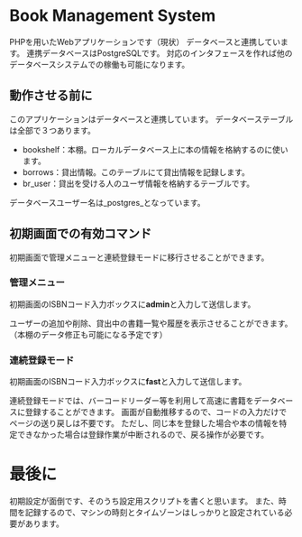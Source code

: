 # Book Management System

PHPを用いたWebアプリケーションです（現状）
データベースと連携しています。
連携データベースはPostgreSQLです。
対応のインタフェースを作れば他のデータベースシステムでの稼働も可能になります。

## 動作させる前に
このアプリケーションはデータベースと連携しています。
データベーステーブルは全部で３つあります。
* bookshelf：本棚。ローカルデータベース上に本の情報を格納するのに使います。
* borrows：貸出情報。このテーブルにて貸出情報を記録します。
* br_user：貸出を受ける人のユーザ情報を格納するテーブルです。

データベースユーザー名は_postgres_となっています。

## 初期画面での有効コマンド
初期画面で管理メニューと連続登録モードに移行させることができます。
### 管理メニュー
初期画面のISBNコード入力ボックスに**admin**と入力して送信します。

ユーザーの追加や削除、貸出中の書籍一覧や履歴を表示させることができます。
（本棚のデータ修正も可能になる予定です）
### 連続登録モード
初期画面のISBNコード入力ボックスに**fast**と入力して送信します。

連続登録モードでは、バーコードリーダー等を利用して高速に書籍をデータベースに登録することができます。
画面が自動推移するので、コードの入力だけでページの送り戻しは不要です。
ただし、同じ本を登録した場合や本の情報を特定できなかった場合は登録作業が中断されるので、戻る操作が必要です。

# 最後に
初期設定が面倒です、そのうち設定用スクリプトを書くと思います。
また、時間を記録するので、マシンの時刻とタイムゾーンはしっかりと設定されている必要があります。
